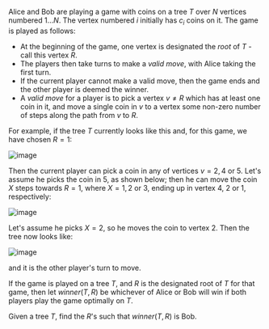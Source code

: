 Alice and Bob are playing a game with coins on a tree $T$ over $N$ vertices numbered $1...N$. The vertex numbered $i$ initially has $c_i$ coins on it.  The game is played as follows:

- At the beginning of the game, one vertex is designated the *root* of $T$ - call this vertex $R$.
- The players then take turns to make a *valid move*, with Alice taking the first turn.
- If the current player cannot make a valid move, then the game ends and the other player is deemed the winner.
- A *valid move* for a player is to pick a vertex $v \ne R$ which has at least one coin in it, and move a single coin in $v$ to a vertex some non-zero number of steps along the path from $v$ to $R$. 

For example, if the tree $T$ currently looks like this and, for this game, we have chosen $R=1$:


![image](counters-on-a-tree-example-move-example-1of2.png)

Then the current player can pick a coin in any of vertices $v = 2, 4$ or $5$.  Let's assume he picks the coin in $5$, as shown below; then he can move the coin $X$ steps towards $R=1$, where $X=1,2$ or $3$, ending up in vertex $4$, $2$ or $1$, respectively:


![image](counters-on-a-tree-example-move-example-2of2.png)

Let's assume he picks $X=2$, so he moves the coin to vertex $2$.  Then the tree now looks like:


![image](counters-on-a-tree-example-move-example-3of3.png)

and it is the other player's turn to move.

If the game is played on a tree $T$, and $R$ is the designated root of $T$ for that game, then let $\textit{winner}(T, R)$ be whichever of Alice or Bob will win if both players play the game optimally on $T$.

Given a tree $T$, find the $R$'s such that $\textit{winner}(T, R)$ is Bob.


